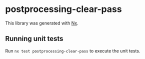 # postprocessing-clear-pass

This library was generated with [Nx](https://nx.dev).

## Running unit tests

Run `nx test postprocessing-clear-pass` to execute the unit tests.
